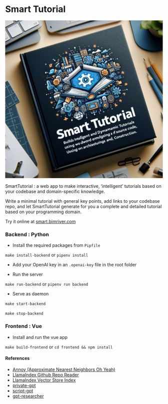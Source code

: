 # Smart Tutorial

![](doc/SmartTutorial_2.jpeg)

SmartTutorial : a web app to make interactive, ‘intelligent’ tutorials based on your codebase and domain-specific knowledge.

Write a minimal tutorial with general key points, add links to your codebase repo, and let SmartTutorial generate for you a complete and detailed tutorial based on your programming domain.


Try it online at [smart.bimriver.com](http://smart.bimriver.com)


### Backend : Python

- Install the required packages from `Pipfile`

`make install-backend` or `pipenv install`

- Add your OpenAI key in an `.openai-key` file in the root folder

- Run the server

`make run-backend` or `pipenv run backend`

- Serve as daemon

`make start-backend`

`make stop-backend`

### Frontend : Vue

- Install and run the vue app

`make build-frontend` or `cd frontend && npm install`


#### References
- [Annoy (Approximate Nearest Neighbors Oh Yeah)](https://github.com/spotify/annoy)
- [LlamaIndex Github Repo Reader](https://docs.llamaindex.ai/en/stable/examples/data_connectors/GithubRepositoryReaderDemo/)
- [LlamaIndex Vector Store Index](https://docs.llamaindex.ai/en/stable/understanding/storing/storing/)
- [private-gpt](https://github.com/zylon-ai/private-gpt?tab=readme-ov-file)
- [script-gpt](https://wandb.ai/srddev/ScriptGPT/reports/Script-GPT--VmlldzozNjQ4MDA1)
- [gpt-researcher](https://github.com/assafelovic/gpt-researcher)
